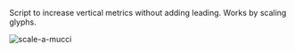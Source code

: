 Script to increase vertical metrics without adding leading. Works by scaling glyphs.

![scale-a-mucci](https://github.com/jtanadi/RoboFontScripts/blob/master/scale-a-mucci/scale-a-mucci.gif)

